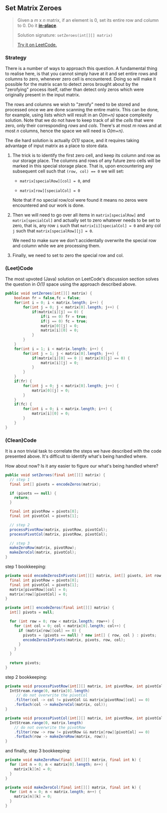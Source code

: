 ## Set Matrix Zeroes

>  Given a *m* x *n* matrix, if an element is 0, set its entire row and column to 0. Do it [**in-place**](https://en.wikipedia.org/wiki/In-place_algorithm).
>
>  Solution signature: `setZeroes(int[][] matrix)`
>
>  [Try it on LeetCode.](https://leetcode.com/problems/set-matrix-zeroes/)



### Strategy

There is a number of ways to approach this question. A fundamental thing to realise here, is that you cannot simply have at it and set entire rows and columns to zero, whenever zero cell is encountered. Doing so will make it possible for the matrix scan to detect zeros brought about by the "zerofying" process itself, rather than detect only zeros which were originally present in the input matrix. 

The rows and columns we wish to "zerofy" need to be stored and processed once we are done scanning the entire matrix. This can be done, for example, using lists which will result in an *O(m+n)* space complexity solution. Note that we do not have to keep track of all the *cells* that were zero, only their corresponding *rows* and *cols*. There's at most *m* rows and at most *n* columns, hence the space we will need is *O(m+n)*.

The die hard solution is actually *O(1)* space, and it requires taking advantage of input matrix as a place to store data. 

1. The trick is to identify the first zero cell, and keep its column and row as our storage place. The columns and rows of any future zero cells will be marked in this special storage place. That is, upon encountering any subsequent cell such that `(row, col) == 0` we will set:   

   * `matrix[specialRow][col] = 0`, and

   * `matrix[row][specialCol] = 0`
   
   Note that if no special row/col were found it means no zeros were encountered and our work is done.
   
2. Then we will need to go over all items in `matrix[specialRow]` and `matrix[specialCol]` and actually set to zero whatever needs to be set to zero, that is, any row `i` such that `matrix[i][specialCol] = 0` and any col `j` such that `matrix[specialRow][j] = 0`.

   We need to make sure we don't accidentally overwrite the special row and column while we are processing them.

3. Finally, we need to set to zero the special row and col.

   

### (Leet)Code

The most upvoted (Java) solution on LeetCode's discussion section solves the question in *O(1)* space using the approach described above.

```java
public void setZeroes(int[][] matrix) {
    boolean fr = false,fc = false;
    for(int i = 0; i < matrix.length; i++) {
        for(int j = 0; j < matrix[0].length; j++) {
            if(matrix[i][j] == 0) {
                if(i == 0) fr = true;
                if(j == 0) fc = true;
                matrix[0][j] = 0;
                matrix[i][0] = 0;
            }
        }
    }
    for(int i = 1; i < matrix.length; i++) {
        for(int j = 1; j < matrix[0].length; j++) {
            if(matrix[i][0] == 0 || matrix[0][j] == 0) {
                matrix[i][j] = 0;
            }
        }
    }
    if(fr) {
        for(int j = 0; j < matrix[0].length; j++) {
            matrix[0][j] = 0;
        }
    }
    if(fc) {
        for(int i = 0; i < matrix.length; i++) {
            matrix[i][0] = 0;
        }
    }   
}
```



### (Clean)Code

It is a non trivial task to correlate the steps we have described with the code presented above. It's difficult to identify what's being handled where.

How about now? Is it any easier to figure our what's being handled where?

```java
public void setZeroes(final int[][] matrix) {
  // step 1
  final int[] pivots = encodeZeros(matrix);

  if (pivots == null) {
    return;
  }

  final int pivotRow = pivots[0];
  final int pivotCol = pivots[1];

  // step 2
  processPivotRow(matrix, pivotRow, pivotCol);
  processPivotCol(matrix, pivotRow, pivotCol);

  // step 3
  makeZeroRow(matrix, pivotRow);
  makeZeroCol(matrix, pivotCol);
}
```

step 1 bookkeeping:

```java
private void encodeZerosInPivots(int[][] matrix, int[] pivots, int row, int col) {
  final int pivotRow = pivots[0];
  final int pivotCol = pivots[1];
  matrix[pivotRow][col] = 0;
  matrix[row][pivotCol] = 0;
}

private int[] encodeZeros(final int[][] matrix) {
  int[] pivots = null;

  for (int row = 0; row < matrix.length; row++) {
    for (int col = 0; col < matrix[0].length; col++) {
      if (matrix[row][col] == 0) {
        pivots = (pivots == null) ? new int[] { row, col } : pivots;
        encodeZerosInPivots(matrix, pivots, row, col);
      }
    }
  }
  
  return pivots;
}
```

step 2 bookkeeping:

```java
private void processPivotRow(int[][] matrix, int pivotRow, int pivotCol) {
  IntStream.range(0, matrix[0].length)
     // do not overwrite the pivotCol
    .filter(col -> col != pivotCol && matrix[pivotRow][col] == 0)
    .forEach(col -> makeZeroCol(matrix, col));
}

private void processPivotCol(int[][] matrix, int pivotRow, int pivotCol) {
  IntStream.range(0, matrix.length)
    // do not overwrite the pivotRow
    .filter(row -> row != pivotRow && matrix[row][pivotCol] == 0)
    .forEach(row -> makeZeroRow(matrix, row));
}
```

and finally, step 3 bookkeeping:

```java
private void makeZeroRow(final int[][] matrix, final int k) {
  for (int n = 0; n < matrix[0].length; n++) {
    matrix[k][n] = 0;
  }
}

private void makeZeroCol(final int[][] matrix, final int k) {
  for (int n = 0; n < matrix.length; n++) {
    matrix[n][k] = 0;
  }
}
```

